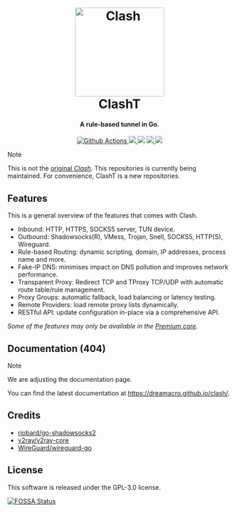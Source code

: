 <h1 align="center">
  <img src="https://github.com/DryPeng/clashT/raw/master/docs/logo.png" alt="Clash" width="200">
  <br>ClashT<br>
</h1>

<h4 align="center">A rule-based tunnel in Go.</h4>

<p align="center">
  <a href="https://github.com/Dreamacro/clash/actions">
    <img src="https://img.shields.io/github/actions/workflow/status/Dreamacro/clash/release.yml?branch=master&style=flat-square" alt="Github Actions">
  </a>
  <a href="https://goreportcard.com/report/github.com/Dreamacro/clash">
    <img src="https://goreportcard.com/badge/github.com/Dreamacro/clash?style=flat-square">
  </a>
  <img src="https://img.shields.io/github/go-mod/go-version/Dreamacro/clash?style=flat-square">
  <a href="https://github.com/Dreamacro/clash/releases">
    <img src="https://img.shields.io/github/release/Dreamacro/clash/all.svg?style=flat-square">
  </a>
  <a href="https://github.com/Dreamacro/clash/releases/tag/premium">
    <img src="https://img.shields.io/badge/release-Premium-00b4f0?style=flat-square">
  </a>
</p>

> [!NOTE]  
> This is not the [original *Clash*](https://github.com/Dreamacro/clash). This repositories is currently being maintained. For convenience, ClashT is a new repositories. 


## Features

This is a general overview of the features that comes with Clash.  

- Inbound: HTTP, HTTPS, SOCKS5 server, TUN device.
- Outbound: Shadowsocks(R), VMess, Trojan, Snell, SOCKS5, HTTP(S), Wireguard.
- Rule-based Routing: dynamic scripting, domain, IP addresses, process name and more.
- Fake-IP DNS: minimises impact on DNS pollution and improves network performance.
- Transparent Proxy: Redirect TCP and TProxy TCP/UDP with automatic route table/rule management.
- Proxy Groups: automatic fallback, load balancing or latency testing.
- Remote Providers: load remote proxy lists dynamically.
- RESTful API: update configuration in-place via a comprehensive API.

*Some of the features may only be available in the [Premium core](https://github.com/DryPeng/clashT/blob/master/docs/premium/introduction.md)*.

## Documentation (404)
> [!Note]
> We are adjusting the documentation page.

You can find the latest documentation at https://dreamacro.github.io/clash/.

## Credits

- [riobard/go-shadowsocks2](https://github.com/riobard/go-shadowsocks2)
- [v2ray/v2ray-core](https://github.com/v2ray/v2ray-core)
- [WireGuard/wireguard-go](https://github.com/WireGuard/wireguard-go)

## License

This software is released under the GPL-3.0 license.

[![FOSSA Status](https://app.fossa.io/api/projects/git%2Bgithub.com%2FDreamacro%2Fclash.svg?type=large)](https://app.fossa.io/projects/git%2Bgithub.com%2FDreamacro%2Fclash?ref=badge_large)
